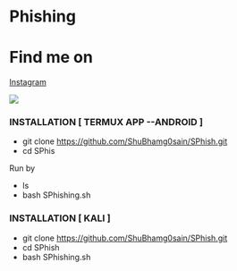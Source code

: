 # Phishing

# Find me on 
[Instagram](https://www.instagram.com/shubham_g0sain/?hl=en)


![ ](https://raw.githubusercontent.com/ShuBhamg0sain/SPhish/master/Screenshot/Screenshot_20200926_234411.jpg)

### INSTALLATION [ TERMUX APP --ANDROID ]
* git clone https://github.com/ShuBhamg0sain/SPhish.git
* cd SPhis

Run by 

* ls
* bash SPhishing.sh

### INSTALLATION [ KALI ]
* git clone https://github.com/ShuBhamg0sain/SPhish.git
* cd SPhish
* bash SPhishing.sh
